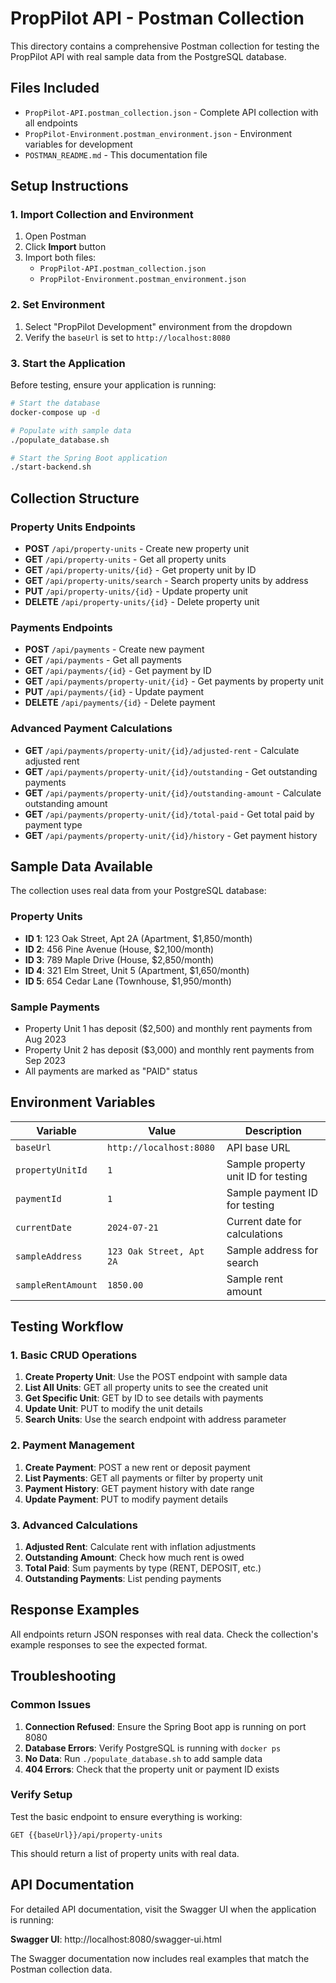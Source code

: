 # PropPilot API - Postman Collection

This directory contains a comprehensive Postman collection for testing the PropPilot API with real sample data from the PostgreSQL database.

## Files Included

- `PropPilot-API.postman_collection.json` - Complete API collection with all endpoints
- `PropPilot-Environment.postman_environment.json` - Environment variables for development
- `POSTMAN_README.md` - This documentation file

## Setup Instructions

### 1. Import Collection and Environment

1. Open Postman
2. Click **Import** button
3. Import both files:
   - `PropPilot-API.postman_collection.json`
   - `PropPilot-Environment.postman_environment.json`

### 2. Set Environment

1. Select "PropPilot Development" environment from the dropdown
2. Verify the `baseUrl` is set to `http://localhost:8080`

### 3. Start the Application

Before testing, ensure your application is running:

```bash
# Start the database
docker-compose up -d

# Populate with sample data
./populate_database.sh

# Start the Spring Boot application
./start-backend.sh
```

## Collection Structure

### Property Units Endpoints

- **POST** `/api/property-units` - Create new property unit
- **GET** `/api/property-units` - Get all property units  
- **GET** `/api/property-units/{id}` - Get property unit by ID
- **GET** `/api/property-units/search` - Search property units by address
- **PUT** `/api/property-units/{id}` - Update property unit
- **DELETE** `/api/property-units/{id}` - Delete property unit

### Payments Endpoints

- **POST** `/api/payments` - Create new payment
- **GET** `/api/payments` - Get all payments
- **GET** `/api/payments/{id}` - Get payment by ID
- **GET** `/api/payments/property-unit/{id}` - Get payments by property unit
- **PUT** `/api/payments/{id}` - Update payment
- **DELETE** `/api/payments/{id}` - Delete payment

### Advanced Payment Calculations

- **GET** `/api/payments/property-unit/{id}/adjusted-rent` - Calculate adjusted rent
- **GET** `/api/payments/property-unit/{id}/outstanding` - Get outstanding payments
- **GET** `/api/payments/property-unit/{id}/outstanding-amount` - Calculate outstanding amount
- **GET** `/api/payments/property-unit/{id}/total-paid` - Get total paid by payment type
- **GET** `/api/payments/property-unit/{id}/history` - Get payment history

## Sample Data Available

The collection uses real data from your PostgreSQL database:

### Property Units
- **ID 1**: 123 Oak Street, Apt 2A (Apartment, $1,850/month)
- **ID 2**: 456 Pine Avenue (House, $2,100/month)  
- **ID 3**: 789 Maple Drive (House, $2,850/month)
- **ID 4**: 321 Elm Street, Unit 5 (Apartment, $1,650/month)
- **ID 5**: 654 Cedar Lane (Townhouse, $1,950/month)

### Sample Payments
- Property Unit 1 has deposit ($2,500) and monthly rent payments from Aug 2023
- Property Unit 2 has deposit ($3,000) and monthly rent payments from Sep 2023
- All payments are marked as "PAID" status

## Environment Variables

| Variable | Value | Description |
|----------|-------|-------------|
| `baseUrl` | `http://localhost:8080` | API base URL |
| `propertyUnitId` | `1` | Sample property unit ID for testing |
| `paymentId` | `1` | Sample payment ID for testing |
| `currentDate` | `2024-07-21` | Current date for calculations |
| `sampleAddress` | `123 Oak Street, Apt 2A` | Sample address for search |
| `sampleRentAmount` | `1850.00` | Sample rent amount |

## Testing Workflow

### 1. Basic CRUD Operations

1. **Create Property Unit**: Use the POST endpoint with sample data
2. **List All Units**: GET all property units to see the created unit
3. **Get Specific Unit**: GET by ID to see details with payments
4. **Update Unit**: PUT to modify the unit details
5. **Search Units**: Use the search endpoint with address parameter

### 2. Payment Management

1. **Create Payment**: POST a new rent or deposit payment
2. **List Payments**: GET all payments or filter by property unit
3. **Payment History**: GET payment history with date range
4. **Update Payment**: PUT to modify payment details

### 3. Advanced Calculations

1. **Adjusted Rent**: Calculate rent with inflation adjustments
2. **Outstanding Amount**: Check how much rent is owed
3. **Total Paid**: Sum payments by type (RENT, DEPOSIT, etc.)
4. **Outstanding Payments**: List pending payments

## Response Examples

All endpoints return JSON responses with real data. Check the collection's example responses to see the expected format.

## Troubleshooting

### Common Issues

1. **Connection Refused**: Ensure the Spring Boot app is running on port 8080
2. **Database Errors**: Verify PostgreSQL is running with `docker ps`
3. **No Data**: Run `./populate_database.sh` to add sample data
4. **404 Errors**: Check that the property unit or payment ID exists

### Verify Setup

Test the basic endpoint to ensure everything is working:

```
GET {{baseUrl}}/api/property-units
```

This should return a list of property units with real data.

## API Documentation

For detailed API documentation, visit the Swagger UI when the application is running:

**Swagger UI**: http://localhost:8080/swagger-ui.html

The Swagger documentation now includes real examples that match the Postman collection data.
